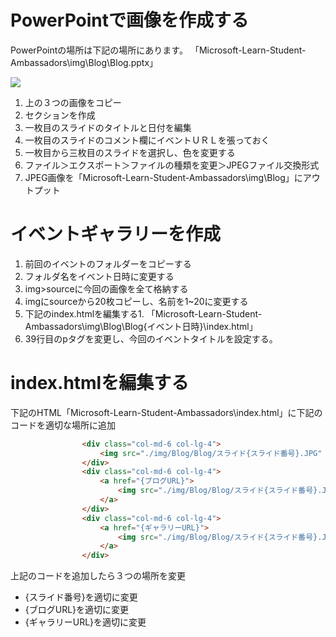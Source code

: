 # PowerPointで画像を作成する

PowerPointの場所は下記の場所にあります。
「Microsoft-Learn-Student-Ambassadors\img\Blog\Blog.pptx」

![](https://gyazo.com/306b3351f59fca295f64b56f544ee1bb.png)

1. 上の３つの画像をコピー
1. セクションを作成
1. 一枚目のスライドのタイトルと日付を編集
1. 一枚目のスライドのコメント欄にイベントＵＲＬを張っておく
1. 一枚目から三枚目のスライドを選択し、色を変更する
1. ファイル＞エクスポート＞ファイルの種類を変更＞JPEGファイル交換形式
1. JPEG画像を「Microsoft-Learn-Student-Ambassadors\img\Blog」にアウトプット
# イベントギャラリーを作成
1. 前回のイベントのフォルダーをコピーする
1. フォルダ名をイベント日時に変更する
1. img>sourceに今回の画像を全て格納する
1. imgにsourceから20枚コピーし、名前を1~20に変更する
1. 下記のindex.htmlを編集する1. 「Microsoft-Learn-Student-Ambassadors\img\Blog\Blog\{イベント日時}\index.html」
1. 39行目のpタグを変更し、今回のイベントタイトルを設定する。

# index.htmlを編集する
下記のHTML「Microsoft-Learn-Student-Ambassadors\index.html」に下記のコードを適切な場所に追加
```html
                <div class="col-md-6 col-lg-4">
					<img src="./img/Blog/Blog/スライド{スライド番号}.JPG" alt="">
				</div>
				<div class="col-md-6 col-lg-4">
					<a href="{ブログURL}">
						<img src="./img/Blog/Blog/スライド{スライド番号}.JPG" alt="">
					</a>
				</div>
				<div class="col-md-6 col-lg-4">
					<a href="{ギャラリーURL}">
						<img src="./img/Blog/Blog/スライド{スライド番号}.JPG" alt="">
					</a>
				</div>
```
上記のコードを追加したら３つの場所を変更
- {スライド番号}を適切に変更
- {ブログURL}を適切に変更
- {ギャラリーURL}を適切に変更


